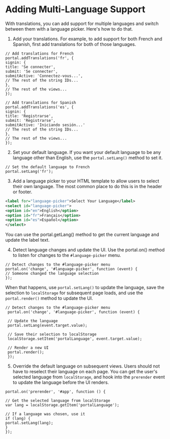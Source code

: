 ﻿---
sidebar_position: 4
---

# Adding Multi-Language Support

<head>
  <meta name="guidename" content="API Management"/>
  <meta name="context" content="GUID-670feca7-8f33-4411-aed2-fd67b7c66648"/>
</head>

With translations, you can add support for multiple languages and switch between them with a language picker. Here's how to do that. 

1. Add your translations. For example, to add support for both French and Spanish, first add translations for both of those languages. 

```
// Add translations for French
portal.addTranslations('fr', {
signin: {
title: 'Se connecter',
submit: 'Se connecter',
submitActive: 'Connectez-vous...',
// The rest of the string IDs...
},
// The rest of the views...
});
```

```
// Add translations for Spanish
portal.addTranslations('es', {
signin: {
title: 'Registrarse',
submit: 'Registrarse',
submitActive: 'Iniciando sesión...'
// The rest of the string IDs...
},
// The rest of the views...
});
```

2. Set your default language. If you want your default language to be any language other than English, use the `portal.setLang()` method to set it. 

```
// Set the default language to French
portal.setLang('fr');
```

3. Add a language picker to your HTML template to allow users to select their own language. The most common place to do this is in the header or footer. 

```xml
<label for="language-picker">Select Your Language</label>
<select id="language-picker">
<option id="en">English</option>
<option id="fr">Français</option>
<option id="es">Español</option>
</select>
```
You can use the portal.getLang() method to get the current language and update the label text. 

4. Detect language changes and update the UI. Use the portal.on() method to listen for changes to the `#language-picker` menu. 

```
// Detect changes to the #language-picker menu
portal.on('change', '#language-picker', function (event) {
// Someone changed the language selection
});
```

   When that happens, use `portal.setLang()` to update the language, save the selection to `localStorage` for subsequent page loads, and use the `portal.render()` method to update the UI. 

  ```
  // Detect changes to the #language-picker menu
   portal.on('change', '#language-picker', function (event) {

   // Update the language
   portal.setLang(event.target.value);

   // Save their selection to localStorage
   localStorage.setItem('portalLanguage', event.target.value);

   // Render a new UI
   portal.render();
   });
   ```

5. Override the default language on subsequent views. Users should not have to reselect their language on each page. You can get the user's selected language from `localStorage`, and hook into the `prerender` event to update the language before the UI renders. 

```
portal.on('prerender', '#app', function () {

// Get the selected language from localStorage
var lang = localStorage.getItem('portalLanguage');

// If a language was chosen, use it
if (lang) {
portal.setLang(lang);
}
});
```